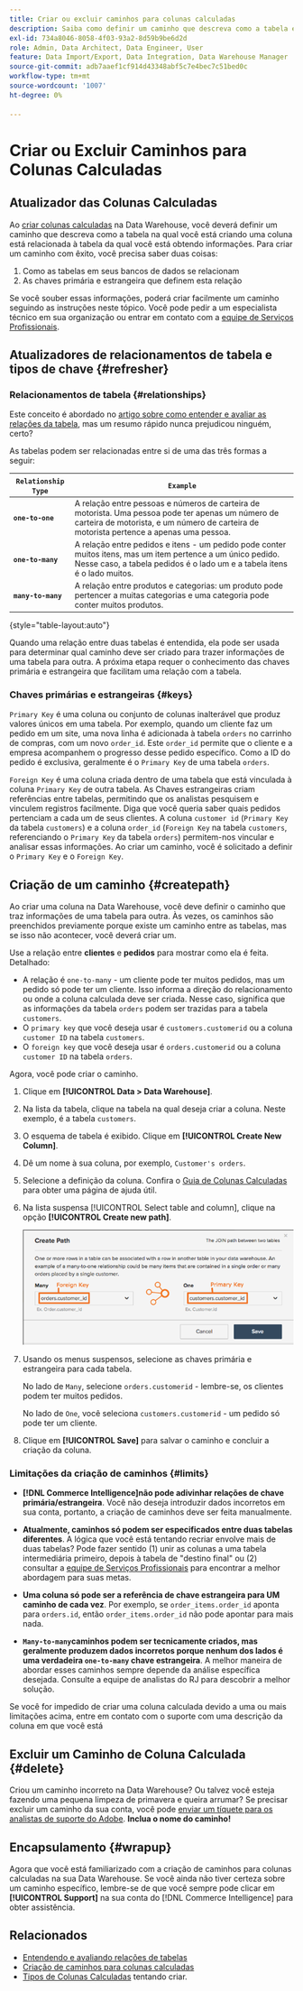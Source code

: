 ```yaml
---
title: Criar ou excluir caminhos para colunas calculadas
description: Saiba como definir um caminho que descreva como a tabela em que você está criando uma coluna está relacionada à tabela da qual você está obtendo informações.
exl-id: 734a8046-8058-4f03-93a2-8d59b9be6d2d
role: Admin, Data Architect, Data Engineer, User
feature: Data Import/Export, Data Integration, Data Warehouse Manager
source-git-commit: adb7aaef1cf914d43348abf5c7e4bec7c51bed0c
workflow-type: tm+mt
source-wordcount: '1007'
ht-degree: 0%

---
```


# Criar ou Excluir Caminhos para Colunas Calculadas

## Atualizador das Colunas Calculadas

Ao [criar colunas calculadas](../data-warehouse-mgr/creating-calculated-columns.md) na Data Warehouse, você deverá definir um caminho que descreva como a tabela na qual você está criando uma coluna está relacionada à tabela da qual você está obtendo informações. Para criar um caminho com êxito, você precisa saber duas coisas:

1. Como as tabelas em seus bancos de dados se relacionam
1. As chaves primária e estrangeira que definem esta relação

Se você souber essas informações, poderá criar facilmente um caminho seguindo as instruções neste tópico. Você pode pedir a um especialista técnico em sua organização ou entrar em contato com a [equipe de Serviços Profissionais](https://experienceleague.adobe.com/docs/commerce-knowledge-base/kb/troubleshooting/miscellaneous/mbi-service-policies.html).

## Atualizadores de relacionamentos de tabela e tipos de chave {#refresher}

### Relacionamentos de tabela {#relationships}

Este conceito é abordado no [artigo sobre como entender e avaliar as relações da tabela](../../data-analyst/data-warehouse-mgr/table-relationships.md), mas um resumo rápido nunca prejudicou ninguém, certo?

As tabelas podem ser relacionadas entre si de uma das três formas a seguir:

| **`Relationship Type`** | **`Example`** |
|-----|-----|
| **`one-to-one`** | A relação entre pessoas e números de carteira de motorista. Uma pessoa pode ter apenas um número de carteira de motorista, e um número de carteira de motorista pertence a apenas uma pessoa. |
| **`one-to-many`** | A relação entre pedidos e itens - um pedido pode conter muitos itens, mas um item pertence a um único pedido. Nesse caso, a tabela pedidos é o lado um e a tabela itens é o lado muitos. |
| **`many-to-many`** | A relação entre produtos e categorias: um produto pode pertencer a muitas categorias e uma categoria pode conter muitos produtos. |

{style="table-layout:auto"}

Quando uma relação entre duas tabelas é entendida, ela pode ser usada para determinar qual caminho deve ser criado para trazer informações de uma tabela para outra. A próxima etapa requer o conhecimento das chaves primária e estrangeira que facilitam uma relação com a tabela.

### Chaves primárias e estrangeiras {#keys}

`Primary Key` é uma coluna ou conjunto de colunas inalterável que produz valores únicos em uma tabela. Por exemplo, quando um cliente faz um pedido em um site, uma nova linha é adicionada à tabela `orders` no carrinho de compras, com um novo `order_id`. Este `order_id` permite que o cliente e a empresa acompanhem o progresso desse pedido específico. Como a ID do pedido é exclusiva, geralmente é o `Primary Key` de uma tabela `orders`.

`Foreign Key` é uma coluna criada dentro de uma tabela que está vinculada à coluna `Primary Key` de outra tabela. As Chaves estrangeiras criam referências entre tabelas, permitindo que os analistas pesquisem e vinculem registros facilmente. Diga que você queria saber quais pedidos pertenciam a cada um de seus clientes. A coluna `customer id` (`Primary Key` da tabela `customers`) e a coluna `order_id` (`Foreign Key` na tabela `customers`, referenciando o `Primary Key` da tabela `orders`) permitem-nos vincular e analisar essas informações. Ao criar um caminho, você é solicitado a definir o `Primary Key` e o `Foreign Key`.

## Criação de um caminho {#createpath}

Ao criar uma coluna na Data Warehouse, você deve definir o caminho que traz informações de uma tabela para outra. Às vezes, os caminhos são preenchidos previamente porque existe um caminho entre as tabelas, mas se isso não acontecer, você deverá criar um.

Use a relação entre **clientes** e **pedidos** para mostrar como ela é feita. Detalhado:

* A relação é `one-to-many` - um cliente pode ter muitos pedidos, mas um pedido só pode ter um cliente. Isso informa a direção do relacionamento ou onde a coluna calculada deve ser criada. Nesse caso, significa que as informações da tabela `orders` podem ser trazidas para a tabela `customers`.
* O `primary key` que você deseja usar é `customers.customerid` ou a coluna `customer ID` na tabela `customers`.
* O `foreign key` que você deseja usar é `orders.customerid` ou a coluna `customer ID` na tabela `orders`.

Agora, você pode criar o caminho.

1. Clique em **[!UICONTROL Data > Data Warehouse]**.
1. Na lista da tabela, clique na tabela na qual deseja criar a coluna. Neste exemplo, é a tabela `customers`.
1. O esquema de tabela é exibido. Clique em **[!UICONTROL Create New Column]**.
1. Dê um nome à sua coluna, por exemplo, `Customer's orders`.
1. Selecione a definição da coluna. Confira o [Guia de Colunas Calculadas](../data-warehouse-mgr/creating-calculated-columns.md) para obter uma página de ajuda útil.
1. Na lista suspensa [!UICONTROL Select table and column], clique na opção **[!UICONTROL Create new path]**.

   ![Criando caminhos para o modal de colunas calculadas](../../assets/Creating_Paths_modal.png)

1. Usando os menus suspensos, selecione as chaves primária e estrangeira para cada tabela.

   No lado de `Many`, selecione `orders.customerid` - lembre-se, os clientes podem ter muitos pedidos.

   No lado de `One`, você seleciona `customers.customerid` - um pedido só pode ter um cliente.

1. Clique em **[!UICONTROL Save]** para salvar o caminho e concluir a criação da coluna.

### Limitações da criação de caminhos {#limits}

* **[!DNL Commerce Intelligence]não pode adivinhar relações de chave primária/estrangeira**. Você não deseja introduzir dados incorretos em sua conta, portanto, a criação de caminhos deve ser feita manualmente.

* **Atualmente, caminhos só podem ser especificados entre duas tabelas diferentes**. A lógica que você está tentando recriar envolve mais de duas tabelas? Pode fazer sentido (1) unir as colunas a uma tabela intermediária primeiro, depois à tabela de &quot;destino final&quot; ou (2) consultar a [equipe de Serviços Profissionais](https://experienceleague.adobe.com/docs/commerce-knowledge-base/kb/troubleshooting/miscellaneous/mbi-service-policies.html) para encontrar a melhor abordagem para suas metas.

* **Uma coluna só pode ser a referência de chave estrangeira para UM caminho de cada vez**. Por exemplo, se `order_items.order_id` aponta para `orders.id`, então `order_items.order_id` não pode apontar para mais nada.

* **`Many-to-many`caminhos podem ser tecnicamente criados, mas geralmente produzem dados incorretos porque nenhum dos lados é uma verdadeira `one-to-many` chave estrangeira**. A melhor maneira de abordar esses caminhos sempre depende da análise específica desejada. Consulte a equipe de analistas do RJ para descobrir a melhor solução.

Se você for impedido de criar uma coluna calculada devido a uma ou mais limitações acima, entre em contato com o suporte com uma descrição da coluna em que você está

## Excluir um Caminho de Coluna Calculada {#delete}

Criou um caminho incorreto na Data Warehouse? Ou talvez você esteja fazendo uma pequena limpeza de primavera e queira arrumar? Se precisar excluir um caminho da sua conta, você pode [enviar um tíquete para os analistas de suporte do Adobe](../../guide-overview.md#Submitting-a-Support-Ticket). **Inclua o nome do caminho!**

## Encapsulamento {#wrapup}

Agora que você está familiarizado com a criação de caminhos para colunas calculadas na sua Data Warehouse. Se você ainda não tiver certeza sobre um caminho específico, lembre-se de que você sempre pode clicar em **[!UICONTROL Support]** na sua conta do [!DNL Commerce Intelligence] para obter assistência.

## Relacionados

* [Entendendo e avaliando relações de tabelas](../data-warehouse-mgr/table-relationships.md)
* [Criação de caminhos para colunas calculadas](../data-warehouse-mgr/create-paths-calc-columns.md)
* [Tipos de Colunas Calculadas](../data-warehouse-mgr/calc-column-types.md) tentando criar.
